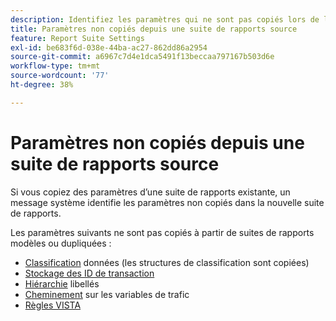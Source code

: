 ```yaml
---
description: Identifiez les paramètres qui ne sont pas copiés lors de la duplication des suites de rapports.
title: Paramètres non copiés depuis une suite de rapports source
feature: Report Suite Settings
exl-id: be683f6d-038e-44ba-ac27-862dd86a2954
source-git-commit: a6967c7d4e1dca5491f13beccaa797167b503d6e
workflow-type: tm+mt
source-wordcount: '77'
ht-degree: 38%

---
```


# Paramètres non copiés depuis une suite de rapports source

Si vous copiez des paramètres d’une suite de rapports existante, un message système identifie les paramètres non copiés dans la nouvelle suite de rapports.

Les paramètres suivants ne sont pas copiés à partir de suites de rapports modèles ou dupliquées :

* [Classification](/help/components/classifications/classifications-overview.md) données (les structures de classification sont copiées)
* [Stockage des ID de transaction](/help/admin/tools/manage-rs/edit-settings/general/general-acct-settings-admin.md)
* [Hiérarchie](/help/components/dimensions/hierarchy.md) libellés
* [Cheminement](/help/admin/tools/manage-rs/edit-settings/c-traffic-management/traffic-management.md) sur les variables de trafic
* [Règles VISTA](/help/technotes/vista.md)
